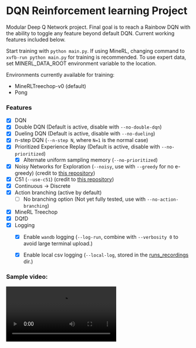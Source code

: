 # DQN Reinforcement learning Project
Modular Deep Q Network project. Final goal is to reach a Rainbow DQN with the ability to toggle any feature 
beyond default DQN. Current working features included below.

Start training with `python main.py`. If using MineRL, changing command to `xvfb-run python main.py` for training
is recommended. To use expert data, set MINERL_DATA_ROOT environment variable to the location.

Environments currently available for training:
 - MineRLTreechop-v0 (default)
 - Pong


### Features
- [x] DQN
- [x] Double DQN (Default is active, disable with `--no-double-dqn`)
- [x] Dueling DQN (Default is active, disable with `--no-dueling`)
- [x] n-step DQN (`--n-step N`, where `N=1` is the normal case)
- [x] Prioritized Experience Replay (Default is active, disable with `--no-prioritized`)
  - [x] Alternate uniform sampling memory (`--no-prioritized`)
- [x] Noisy Networks for Exploration (`--noisy`, use with `--greedy` for no e-greedy) 
(credit to  [this repository](https://github.com/Kaixhin/Rainbow))
- [x] C51 (`--use-c51`) (credit to [this repository](https://github.com/Kaixhin/Rainbow))
- [x] Continuous -> Discrete
- [x] Action branching (active by default)
  - [ ] No branching option (Not yet fully tested, use with `--no-action-branching`)
- [x] MineRL Treechop
- [x] DQfD
- [x] Logging
  - [x] Enable `wandb` logging (`--log-run`, combine with `--verbosity 0` to avoid large terminal upload.)
  - [x] Enable local csv logging (`--local-log`, stored in the [runs_recordings](/runs_recordings) dir.)


### Sample video:
![Sample Video](resources/Treechop_vid.mp4)